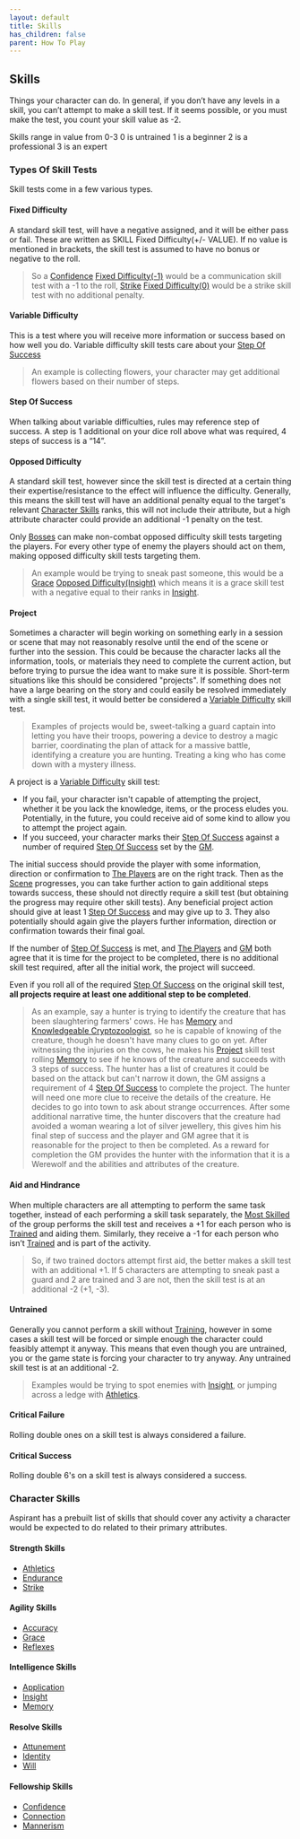```yaml
---
layout: default
title: Skills
has_children: false
parent: How To Play
---
```

## Skills
Things your character can do. In general, if you don’t have any levels in a skill, you can’t attempt to make a skill test. If it seems possible, or you must make the test, you count your skill value as -2.

Skills range in value from 0-3
0 is untrained
1 is a beginner
2 is a professional
3 is an expert

### Types Of Skill Tests

Skill tests come in a few various types.
#### Fixed Difficulty
A standard skill test, will have a negative assigned, and it will be either pass or fail. These are written as SKILL Fixed Difficulty(+/- VALUE). If no value is mentioned in brackets, the skill test is assumed to have no bonus or negative to the roll.

> So a [Confidence](Communication#Confidence) [Fixed Difficulty(-1)](#Fixed%20Difficulty) would be a communication skill test with a -1 to the roll, [Strike](Strength#Strike) [Fixed Difficulty(0)](#Fixed%20Difficulty) would be a strike skill test with no additional penalty.

#### Variable Difficulty
This is a test where you will receive more information or success based on how well you do. Variable difficulty skill tests care about your [Step Of Success](#Step%20Of%20Success)

> An example is collecting flowers, your character may get additional flowers based on their number of steps. 

#### Step Of Success
When talking about variable difficulties, rules may reference step of success. A step is 1 additional on your dice roll above what was required, 4 steps of success is a “14”. 

#### Opposed Difficulty
A standard skill test, however since the skill test is directed at a certain thing their expertise/resistance to the effect will influence the difficulty. Generally, this means the skill test will have an additional penalty equal to the target's relevant [Character Skills](#Character%20Skills) ranks, this will not include their attribute, but a high attribute character could provide an additional -1 penalty on the test.

Only [Bosses](Running-The-Game#Bosses) can make non-combat opposed difficulty skill tests targeting the players. For every other type of enemy the players should act on them, making opposed difficulty skill tests targeting them. 

> An example would be trying to sneak past someone, this would be a [Grace](Agility#Grace) [Opposed Difficulty(Insight)](#Opposed%20Difficulty) which means it is a grace skill test with a negative equal to their ranks in [Insight](Intelligence#Insight). 

#### Project
Sometimes a character will begin working on something early in a session or scene that may not reasonably resolve until the end of the scene or further into the session. This could be because the character lacks all the information, tools, or materials they need to complete the current action, but before trying to pursue the idea want to make sure it is possible. Short-term situations like this should be considered "projects". If something does not have a large bearing on the story and could easily be resolved immediately with a single skill test, it would better be considered a [Variable Difficulty](#Variable%20Difficulty) skill test.

> Examples of projects would be, sweet-talking a guard captain into letting you have their troops, powering a device to destroy a magic barrier, coordinating the plan of attack for a massive battle, identifying a creature you are hunting. Treating a king who has come down with a mystery illness.

A project is a [Variable Difficulty](#Variable%20Difficulty) skill test:
* If you fail, your character isn't capable of attempting the project, whether it be you lack the knowledge, items, or the process eludes you. Potentially, in the future, you could receive aid of some kind to allow you to attempt the project again.
* If you succeed, your character marks their [Step Of Success](#Step%20Of%20Success) against a number of required [Step Of Success](#Step%20Of%20Success) set by the [GM](How-To-Play#GM).

The initial success should provide the player with some information, direction or confirmation to [The Players](How-To-Play#The%20Players) are on the right track. Then as the [Scene](Telling-The-Story#Scene) progresses, you can take further action to gain additional steps towards success, these should not directly require a skill test (but obtaining the progress may require other skill tests). Any beneficial project action should give at least 1 [Step Of Success](#Step%20Of%20Success) and may give up to 3. They also potentially should again give the players further information, direction or confirmation towards their final goal.

If the number of [Step Of Success](#Step%20Of%20Success) is met, and [The Players](How-To-Play#The%20Players) and [GM](How-To-Play#GM) both agree that it is time for the project to be completed, there is no additional skill test required, after all the initial work, the project will succeed.

Even if you roll all of the required [Step Of Success](#Step%20Of%20Success) on the original skill test, **all projects require at least one additional step to be completed**.

> As an example, say a hunter is trying to identify the creature that has been slaughtering farmers' cows. He has [Memory](Intelligence#Memory) and [Knowledgeable Cryptozoologist](Chronicler#Knowledgeable%20Cryptozoologist), so he is capable of knowing of the creature, though he doesn't have many clues to go on yet. After witnessing the injuries on the cows, he makes his [Project](#Project) skill test rolling [Memory](Intelligence#Memory) to see if he knows of the creature and succeeds with 3 steps of success. The hunter has a list of creatures it could be based on the attack but can't narrow it down, the GM assigns a requirement of 4 [Step Of Success](#Step%20Of%20Success) to complete the project. The hunter will need one more clue to receive the details of the creature.
> He decides to go into town to ask about strange occurrences.
> After some additional narrative time, the hunter discovers that the creature had avoided a woman wearing a lot of silver jewellery, this gives him his final step of success and the player and GM agree that it is reasonable for the project to then be completed. 
> As a reward for completion the GM provides the hunter with the information that it is a Werewolf and the abilities and attributes of the creature.

#### Aid and Hindrance
When multiple characters are all attempting to perform the same task together, instead of each performing a skill task separately, the [Most Skilled](Terminology#Most%20Skilled) of the group performs the skill test and receives a +1 for each person who is [Trained](Terminology#Trained) and aiding them. Similarly, they receive a -1 for each person who isn’t [Trained](Terminology#Trained) and is part of the activity. 

> So, if two trained doctors attempt first aid, the better makes a skill test with an additional +1. 
> If 5 characters are attempting to sneak past a guard and 2 are trained and 3 are not, then the skill test is at an additional -2 (+1, -3).

#### Untrained
Generally you cannot perform a skill without [Training](Character-Development#Training), however in some cases a skill test will be forced or simple enough the character could feasibly attempt it anyway. This means that even though you are untrained, you or the game state is forcing your character to try anyway. Any untrained skill test is at an additional -2.

> Examples would be trying to spot enemies with [Insight](Intelligence#Insight), or jumping across a ledge with [Athletics](Strength#Athletics). 

#### Critical Failure
Rolling double ones on a skill test is always considered a failure.

#### Critical Success
Rolling double 6's on a skill test is always considered a success.

### Character Skills
Aspirant has a prebuilt list of skills that should cover any activity a character would be expected to do related to their primary attributes.

#### Strength Skills
* [Athletics](Strength#Athletics)
* [Endurance](Strength#Endurance)
* [Strike](Strength#Strike)

#### Agility Skills
* [Accuracy](Agility#Accuracy)
* [Grace](Agility#Grace)
* [Reflexes](Agility#Reflexes)

#### Intelligence Skills
* [Application](Intelligence#Application)
* [Insight](Intelligence#Insight)
* [Memory](Intelligence#Memory)

#### Resolve Skills
* [Attunement](Spirit#Attunement)
* [Identity](Spirit#Identity)
* [Will](Spirit#Will)

#### Fellowship Skills
* [Confidence](Communication#Confidence)
* [Connection](Communication#Connection)
* [Mannerism](Communication#Mannerism)